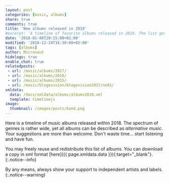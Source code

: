```yaml
---
layout: post
categories: [music, albums]
share: true
comments: true
title: 'New albums released in 2018'
#excerpt: 'A timeline of favorite albums released in 2018. The list gets updated throughout the year.'
date: '2018-01-08T20:15:00+02:00'
modified: '2018-12-24T16:30:00+02:00'
tags: [albums]
author: Micronaut
hidelogo: true
enable_chat: true
relatedposts:
 - url: /music/albums/2017/
 - url: /music/albums/2016/
 - url: /music/albums/2015/ 
 - url: /music/blogovision/blogovision2017/no01/
xmldata: 
  data: /docs/xmldata/albums/albums2018.xml
  template: timelinejs
image:
  thumbnail: /images/posts/band.png
---
```

Here is a timeline of <span id="amountxmldata"></span> music albums released within 2018. The spectrum of genres is rather wide, yet all albums can be described as *alternative music*. Your suggestions are more than welcome. Don't waste time... start listening and have fun.

You may freely reuse and redistribute this list of albums. You can download a copy in xml format [here]({{ page.xmldata.data }}){:target="_blank"}.
{:.notice--info}

By any means, always show your support to independent artists and labels.
{:.notice--warning}

<div id='timeline-js' style="width: 100%; height: 700px"></div>